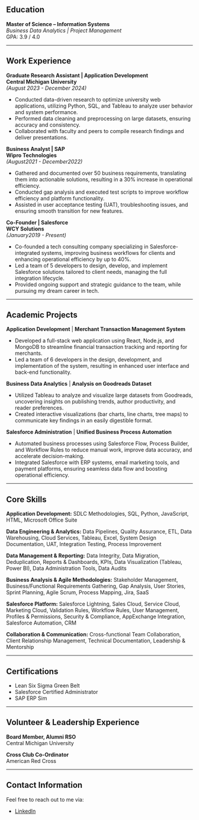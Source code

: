 ## Education
**Master of Science – Information Systems**  
*Business Data Analytics | Project Management*  
GPA: 3.9 / 4.0  

---

## Work Experience

**Graduate Research Assistant | Application Development**  
**Central Michigan University**  
*(August 2023 - December 2024)*  
- Conducted data-driven research to optimize university web applications, utilizing Python, SQL, and Tableau to analyze user behavior and system performance.  
- Performed data cleaning and preprocessing on large datasets, ensuring accuracy and consistency.  
- Collaborated with faculty and peers to compile research findings and deliver presentations.

**Business Analyst | SAP**  
**Wipro Technologies**    
*(August2021 - December2022)*  
- Gathered and documented over 50 business requirements, translating them into actionable solutions, resulting in a 30% increase in operational efficiency.
- Conducted gap analysis and executed test scripts to improve workflow efficiency and platform functionality.
- Assisted in user acceptance testing (UAT), troubleshooting issues, and ensuring smooth transition for new features.

**Co-Founder | Salesforce**  
**WCY Solutions**    
*(January2019 - Present)*  
- Co-founded a tech consulting company specializing in Salesforce-integrated systems, improving business workflows for clients and enhancing operational efficiency by up to 40%.
- Led a team of 5 developers to design, develop, and implement Salesforce solutions tailored to client needs, managing the full integration lifecycle.
- Provided ongoing support and strategic guidance to the team, while pursuing my dream career in tech.

---

## Academic Projects

**Application Development** | **Merchant Transaction Management System**
- Developed a full-stack web application using React, Node.js, and MongoDB to streamline financial transaction tracking and reporting for merchants.
- Led a team of 6 developers in the design, development, and implementation of the system, resulting in enhanced user interface and back-end functionality.

**Business Data Analytics** | **Analysis on Goodreads Dataset**
- Utilized Tableau to analyze and visualize large datasets from Goodreads, uncovering insights on publishing trends, author productivity, and reader preferences.
- Created interactive visualizations (bar charts, line charts, tree maps) to communicate key findings in an easily digestible format.

**Salesforce Administration** | **Unified Business Process Automation**
- Automated business processes using Salesforce Flow, Process Builder, and Workflow Rules to reduce manual work, improve data accuracy, and accelerate decision-making.
- Integrated Salesforce with ERP systems, email marketing tools, and payment platforms, ensuring seamless data flow and boosting operational efficiency.

---
## Core Skills

**Application Development:**
SDLC Methodologies, SQL, Python, JavaScript, HTML, Microsoft Office Suite

**Data Engineering & Analytics:**
Data Pipelines, Quality Assurance, ETL, Data Warehousing, Cloud Services, Tableau, Excel, System Design Documentation, UAT, Integration Testing, Process Improvement

**Data Management & Reporting:**
Data Integrity, Data Migration, Deduplication, Reports & Dashboards, KPIs, Data Visualization (Tableau, Power BI), Data Administration Tools, Data Audits

**Business Analysis & Agile Methodologies:**
Stakeholder Management, Business/Functional Requirements Gathering, Gap Analysis, User Stories, Sprint Planning, Agile Scrum, Process Mapping, Jira, SaaS

**Salesforce Platform:**
Salesforce Lightning, Sales Cloud, Service Cloud, Marketing Cloud, Validation Rules, Workflow Rules, User Management, Profiles & Permissions, Security & Compliance, AppExchange Integration, Salesforce Automation, CRM
  
**Collaboration & Communication:**
Cross-functional Team Collaboration, Client Relationship Management, Technical Documentation, Leadership & Mentorship

---

## Certifications
- Lean Six Sigma Green Belt
- Salesforce Certified Administrator
- SAP ERP Sim

---

## Volunteer & Leadership Experience

**Board Member, Alumni RSO**  
Central Michigan University  

**Cross Club Co-Ordinator**  
American Red Cross  

---

## Contact Information
Feel free to reach out to me via:  
- [LinkedIn](https://www.linkedin.com/in/anjaligujjar/)
